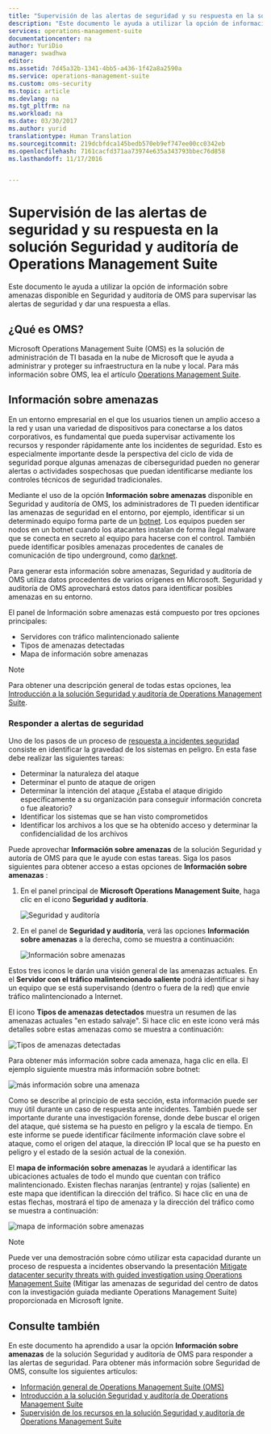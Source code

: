```yaml
---
title: "Supervisión de las alertas de seguridad y su respuesta en la solución Seguridad y auditoría de Operations Management Suite | Microsoft Docs"
description: "Este documento le ayuda a utilizar la opción de información sobre amenazas disponible en Seguridad y auditoría de OMS para supervisar las alertas de seguridad y dar una respuesta a ellas."
services: operations-management-suite
documentationcenter: na
author: YuriDio
manager: swadhwa
editor: 
ms.assetid: 7d45a32b-1341-4bb5-a436-1f42a8a2590a
ms.service: operations-management-suite
ms.custom: oms-security
ms.topic: article
ms.devlang: na
ms.tgt_pltfrm: na
ms.workload: na
ms.date: 03/30/2017
ms.author: yurid
translationtype: Human Translation
ms.sourcegitcommit: 219dcbfdca145bedb570eb9ef747ee00cc0342eb
ms.openlocfilehash: 7161cacfd371aa73974e635a343793bbec76d858
ms.lasthandoff: 11/17/2016


---
```

# <a name="monitoring-and-responding-to-security-alerts-in-operations-management-suite-security-and-audit-solution"></a>Supervisión de las alertas de seguridad y su respuesta en la solución Seguridad y auditoría de Operations Management Suite
Este documento le ayuda a utilizar la opción de información sobre amenazas disponible en Seguridad y auditoría de OMS para supervisar las alertas de seguridad y dar una respuesta a ellas.

## <a name="what-is-oms"></a>¿Qué es OMS?
Microsoft Operations Management Suite (OMS) es la solución de administración de TI basada en la nube de Microsoft que le ayuda a administrar y proteger su infraestructura en la nube y local. Para más información sobre OMS, lea el artículo [Operations Management Suite](https://technet.microsoft.com/library/mt484091.aspx).

## <a name="threat-intelligence"></a>Información sobre amenazas
En un entorno empresarial en el que los usuarios tienen un amplio acceso a la red y usan una variedad de dispositivos para conectarse a los datos corporativos, es fundamental que pueda supervisar activamente los recursos y responder rápidamente ante los incidentes de seguridad. Esto es especialmente importante desde la perspectiva del ciclo de vida de seguridad porque algunas amenazas de ciberseguridad pueden no generar alertas o actividades sospechosas que puedan identificarse mediante los controles técnicos de seguridad tradicionales. 

Mediante el uso de la opción **Información sobre amenazas** disponible en Seguridad y auditoría de OMS, los administradores de TI pueden identificar las amenazas de seguridad en el entorno, por ejemplo, identificar si un determinado equipo forma parte de un [botnet](https://www.microsoft.com/security/sir/story/default.aspx#!botnetsection). Los equipos pueden ser nodos en un botnet cuando los atacantes instalan de forma ilegal malware que se conecta en secreto al equipo para hacerse con el control. También puede identificar posibles amenazas procedentes de canales de comunicación de tipo underground, como [darknet](https://www.microsoft.com/security/sir/story/default.aspx#!botnetsection_honeypots_darkents). 

Para generar esta información sobre amenazas, Seguridad y auditoría de OMS utiliza datos procedentes de varios orígenes en Microsoft. Seguridad y auditoría de OMS aprovechará estos datos para identificar posibles amenazas en su entorno.

El panel de Información sobre amenazas está compuesto por tres opciones principales:

* Servidores con tráfico malintencionado saliente
* Tipos de amenazas detectadas
* Mapa de información sobre amenazas

> [!NOTE]
> Para obtener una descripción general de todas estas opciones, lea [Introducción a la solución Seguridad y auditoría de Operations Management Suite](oms-security-getting-started.md).
> 
> 

### <a name="responding-to-security-alerts"></a>Responder a alertas de seguridad
Uno de los pasos de un proceso de [respuesta a incidentes seguridad](https://technet.microsoft.com/library/cc512623.aspx) consiste en identificar la gravedad de los sistemas en peligro. En esta fase debe realizar las siguientes tareas:

* Determinar la naturaleza del ataque
* Determinar el punto de ataque de origen
* Determinar la intención del ataque ¿Estaba el ataque dirigido específicamente a su organización para conseguir información concreta o fue aleatorio?
* Identificar los sistemas que se han visto comprometidos
* Identificar los archivos a los que se ha obtenido acceso y determinar la confidencialidad de los archivos

Puede aprovechar **Información sobre amenazas** de la solución Seguridad y autoría de OMS para que le ayude con estas tareas. Siga los pasos siguientes para obtener acceso a estas opciones de **Información sobre amenazas** :

1. En el panel principal de **Microsoft Operations Management Suite**, haga clic en el icono **Seguridad y auditoría**.
   
    ![Seguridad y auditoría](./media/oms-security-responding-alerts/oms-security-responding-alerts-fig1.png)
2. En el panel de **Seguridad y auditoría**, verá las opciones **Información sobre amenazas** a la derecha, como se muestra a continuación:
   
    ![Información sobre amenazas](./media/oms-security-responding-alerts/oms-security-responding-alerts-fig2-ga.png)

Estos tres iconos le darán una visión general de las amenazas actuales. En el **Servidor con el tráfico malintencionado saliente** podrá identificar si hay un equipo que se está supervisando (dentro o fuera de la red) que envíe tráfico malintencionado a Internet. 

El icono **Tipos de amenazas detectados** muestra un resumen de las amenazas actuales "en estado salvaje". Si hace clic en este icono verá más detalles sobre estas amenazas como se muestra a continuación:

![Tipos de amenazas detectadas](./media/oms-security-responding-alerts/oms-security-responding-alerts-fig3.png)

Para obtener más información sobre cada amenaza, haga clic en ella. El ejemplo siguiente muestra más información sobre botnet:

![más información sobre una amenaza](./media/oms-security-responding-alerts/oms-security-responding-alerts-fig4.png)

Como se describe al principio de esta sección, esta información puede ser muy útil durante un caso de respuesta ante incidentes. También puede ser importante durante una investigación forense, donde debe buscar el origen del ataque, qué sistema se ha puesto en peligro y la escala de tiempo. En este informe se puede identificar fácilmente información clave sobre el ataque, como el origen del ataque, la dirección IP local que se ha puesto en peligro y el estado de la sesión actual de la conexión. 

El **mapa de información sobre amenazas** le ayudará a identificar las ubicaciones actuales de todo el mundo que cuentan con tráfico malintencionado. Existen flechas naranjas (entrante) y rojas (saliente) en este mapa que identifican la dirección del tráfico. Si hace clic en una de estas flechas, mostrará el tipo de amenaza y la dirección del tráfico como se muestra a continuación:

![mapa de información sobre amenazas](./media/oms-security-responding-alerts/oms-security-responding-alerts-fig5.png)

> [!NOTE]
> Puede ver una demostración sobre cómo utilizar esta capacidad durante un proceso de respuesta a incidentes observando la presentación [Mitigate datacenter security threats with guided investigation using Operations Management Suite](https://myignite.microsoft.com/videos/5000) (Mitigar las amenazas de seguridad del centro de datos con la investigación guiada mediante Operations Management Suite) proporcionada en Microsoft Ignite.
> 
> 

## <a name="see-also"></a>Consulte también
En este documento ha aprendido a usar la opción **Información sobre amenazas** de la solución Seguridad y auditoría de OMS para responder a las alertas de seguridad. Para obtener más información sobre Seguridad de OMS, consulte los siguientes artículos:

* [Información general de Operations Management Suite (OMS)](operations-management-suite-overview.md)
* [Introducción a la solución Seguridad y auditoría de Operations Management Suite](oms-security-getting-started.md)
* [Supervisión de los recursos en la solución Seguridad y auditoría de Operations Management Suite](oms-security-monitoring-resources.md)


